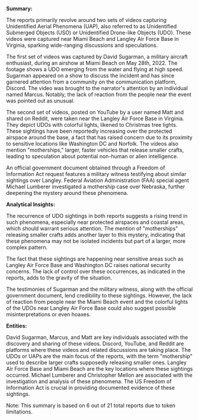 **Summary:**

The reports primarily revolve around two sets of videos capturing Unidentified Aerial Phenomena (UAP), also referred to as Unidentified Submerged Objects (USO) or Unidentified Drone-like Objects (UDO). These videos were captured near Miami Beach and Langley Air Force Base in Virginia, sparking wide-ranging discussions and speculations.

The first set of videos was captured by David Sugarman, a military aircraft enthusiast, during an airshow at Miami Beach on May 28th, 2022. The footage shows a UDO emerging from the water and flying at high speed. Sugarman appeared on a show to discuss the incident and has since garnered attention from a community on the communication platform, Discord. The video was brought to the narrator's attention by an individual named Marcus. Notably, the lack of reaction from the people near the event was pointed out as unusual.

The second set of videos, posted on YouTube by a user named Matt and shared on Reddit, were taken near the Langley Air Force Base in Virginia. They depict UDOs with colorful lights, likened to Christmas tree lights. These sightings have been reportedly increasing over the protected airspace around the base, a fact that has raised concern due to its proximity to sensitive locations like Washington DC and Norfolk. The videos also mention "motherships," larger, faster vehicles that release smaller crafts, leading to speculation about potential non-human or alien intelligence.

An official government document obtained through a Freedom of Information Act request features a military witness testifying about similar sightings over Langley. Federal Aviation Administration (FAA) special agent Michael Lumberer investigated a mothership case over Nebraska, further deepening the mystery around these phenomena.

**Analytical Insights:**

The recurrence of UDO sightings in both reports suggests a rising trend in such phenomena, especially near protected airspaces and coastal areas, which should warrant serious attention. The mention of "motherships" releasing smaller crafts adds another layer to this mystery, indicating that these phenomena may not be isolated incidents but part of a larger, more complex pattern. 

The fact that these sightings are happening near sensitive areas such as Langley Air Force Base and Washington DC raises national security concerns. The lack of control over these occurrences, as indicated in the reports, adds to the gravity of the situation. 

The testimonies of Sugarman and the military witness, along with the official government document, lend credibility to these sightings. However, the lack of reaction from people near the Miami Beach event and the colorful lights of the UDOs near Langley Air Force Base could also suggest possible misinterpretations or even hoaxes. 

**Entities:**

David Sugarman, Marcus, and Matt are key individuals associated with the discovery and sharing of these videos. Discord, YouTube, and Reddit are platforms where these videos and related discussions are taking place. The UDOs or UAPs are the main focus of the reports, with the term "mothership" used to describe larger crafts supposedly releasing smaller ones. Langley Air Force Base and Miami Beach are the key locations where these sightings occurred. Michael Lumberer and Christopher Mellon are associated with the investigation and analysis of these phenomena. The US Freedom of Information Act is crucial in providing documented evidence of these sightings.

Note: This summary is based on 6 out of 21 total reports due to token limitations.